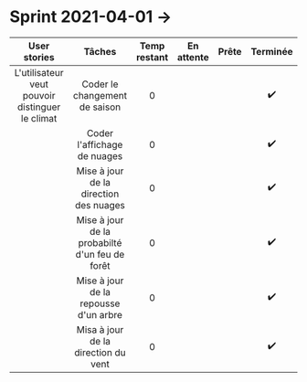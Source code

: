 # Sprint 2021-04-01 -> 

|                User stories                |                       Tâches                       | Temp restant |     En attente     |       Prête        | Terminée |
| :----------------------------------------: | :------------------------------------------------: | :----------: | :----------------: | :----------------: | :------: |
| L'utilisateur veut pouvoir distinguer le climat  |            Coder le changement de saison             |      0       |  |          |   :heavy_check_mark:           |
|                                            |         Coder l'affichage de nuages        |      0       |                    |  |   :heavy_check_mark:       |
|                                            |         Mise à jour de la direction des nuages        |      0       |                    |  |  :heavy_check_mark:        |
|                                            |         Mise à jour de la probabilté d'un feu de forêt         |      0       |                    |  |  :heavy_check_mark:        |
|                                            |         Mise à jour de la repousse d'un arbre         |      0       |                    |  |  :heavy_check_mark:        |
|                                            |         Misa à jour de la direction du vent         |      0       |                    |  |  :heavy_check_mark:        |

